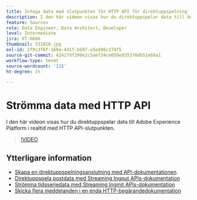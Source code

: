 ```yaml
---
title: Infoga data med slutpunkten för HTTP API för direktuppspelning
description: I den här videon visas hur du direktuppspelar data till Adobe Experience Platform i realtid med HTTP API-slutpunkten.
feature: Sources
role: Data Engineer, Data Architect, Developer
level: Intermediate
jira: KT-6686
thumbnail: 331028.jpg
exl-id: 2f9c3f6f-169a-431f-b697-a5ed86c274f5
source-git-commit: 42427df298e2c5ae734ce050e935378db51e66a1
workflow-type: tm+mt
source-wordcount: '115'
ht-degree: 1%

---
```


# Strömma data med HTTP API

I den här videon visas hur du direktuppspelar data till Adobe Experience Platform i realtid med HTTP API-slutpunkten.

>[!VIDEO](https://video.tv.adobe.com/v/331028?quality=12&learn=on)

## Ytterligare information

* [Skapa en direktuppspelningsanslutning med API-dokumentationen](https://experienceleague.adobe.com/docs/experience-platform/sources/api-tutorials/create/streaming/http.html).
* [Direktuppspela postdata med Streaming Ingput APIs-dokumentation](https://experienceleague.adobe.com/docs/experience-platform/ingestion/tutorials/streaming-record-data.html)
* [Strömma tidsseriedata med Streaming Ingmit APIs-dokumentation](https://experienceleague.adobe.com/docs/experience-platform/ingestion/tutorials/streaming-time-series-data.html)
* [Skicka flera meddelanden i en enda HTTP-begärandedokumentation](https://experienceleague.adobe.com/docs/experience-platform/ingestion/tutorials/streaming-multiple-messages.html)